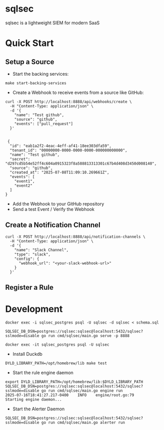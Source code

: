 # sqlsec

sqlsec is a lightweight SIEM for modern SaaS

# Quick Start

## Setup a Source

- Start the backing services:
```
make start-backing-services
```

- Create a Webhook to receive events from a source like GitHub:
```
curl -X POST http://localhost:8888/api/webhooks/create \
  -H "Content-Type: application/json" \
  -d '{
    "name": "Test github",
    "source": "github",
    "events": ["pull_request"]
  }'
  
  
 {
  "id": "eab1a2f2-4eac-4eff-af41-18ee303dfa59",
  "tenant_id": "00000000-0000-0000-0000-000000000000",
  "name": "Test github",
  "secret": "d297cd5b54e52ff4c604a0915323f8a588813313301c67b4d408d3450d008140",
  "source": "github",
  "created_at": "2025-07-08T11:09:10.269661Z",
  "events": [
    "event1",
    "event2"
  ]
}
```

- Add the Webhook to your GitHub repository
- Send a test Event / Verify the Webhook

## Create a Notification Channel 

```
curl -X POST http://localhost:8888/api/notification-channels \
  -H "Content-Type: application/json" \
  -d '{
    "name": "Slack Channel",
    "type": "slack",
    "config": {
      "webhook_url": "<your-slack-webhook-url>"
    }
  }'
```

## Register a Rule


# Development

```
docker exec -i sqlsec_postgres psql -U sqlsec -d sqlsec < schema.sql
```

```
SQLSEC_DB_DSN=postgres://sqlsec:sqlsec@localhost:5432/sqlsec?sslmode=disable go run cmd/sqlsec/main.go serve -p 8888
```

```
docker exec -it sqlsec_postgres psql -U sqlsec
```

- Install Duckdb
```
DYLD_LIBRARY_PATH=/opt/homebrew/lib make test
```

- Start the rule engine daemon

```
export DYLD_LIBRARY_PATH=/opt/homebrew/lib:$DYLD_LIBRARY_PATH
SQLSEC_DB_DSN=postgres://sqlsec:sqlsec@localhost:5432/sqlsec?sslmode=disable go run cmd/sqlsec/main.go engine run
2025-07-16T18:41:27.217-0400    INFO    engine/root.go:79       Starting engine daemon...
```

- Start the Alerter Daemon

```
SQLSEC_DB_DSN=postgres://sqlsec:sqlsec@localhost:5432/sqlsec?sslmode=disable go run cmd/sqlsec/main.go alerter run
```
